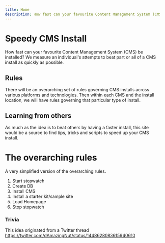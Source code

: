 ```yaml
---
title: Home
description: How fast can your favourite Content Management System (CMS) be installed?
---
```

# Speedy CMS Install

How fast can your favourite Content Management System (CMS) be installed? 
We measure an individual's attempts to beat part or all of a CMS install as quickly as possible.

## Rules

There will be an overarching set of rules governing CMS installs across various platforms and technologies. Then within each CMS and the install location, we will have rules governing that particular type of install.

## Learning from others

As much as the idea is to beat others by having a faster install, this site would be a source to find tips, tricks and scripts to speed up your CMS install.

# The overarching rules

A very simplified version of the overarching rules.

1. Start stopwatch
2. Create DB
3. Install CMS
4. Install a starter kit/sample site
5. Load Homepage
6. Stop stopwatch

### Trivia

This idea originated from a Twitter thread https://twitter.com/dAmazingNut/status/1448628083615940610